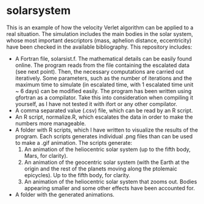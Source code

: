 # solarsystem
This is an example of how the velocity Verlet algorithm can be applied to a real situation. The simulation includes the main bodies in the solar system, whose most important descriptors (mass, aphelion distance, eccentricity) have been checked in the available bibliography. This repository includes:
 - A Fortran file, solarsist.f. The mathematical details can be easily found online. The program reads from the file containing the escalated data (see next point). Then, the necessary computations are carried out iteratively. Some parameters, such as the number of iterations and the maximum time to simulate (in escalated time, with 1 escalated time unit ~ 6 days) can be modified easily. The program has been written using gfortran as a compilator. Take this into consideration when compiling it yourself, as I have not tested it with ifort or any other compilator.
 - A comma separated value (.csv) file, which can be read by an R script.
 - An R script, normalize.R, which escalates the data in order to make the numbers more manageable.
 - A folder with R scripts, which I have written to visualize the results of the program. Each scripts generates individual .png files than can be used to make a .gif animation. The scripts generate:
     1. An animation of the heliocentric solar system (up to the fifth body, Mars, for clarity).
     2. An animation of the geocentric solar system (with the Earth at the origin and the rest of the planets moving along the ptolemaic epicycles). Up to the fifth body, for clarity.
     3. An animation of the heliocentric solar system that zooms out. Bodies appearing smaller and some other effects have been accounted for. 
 - A folder with the generated animations. 
